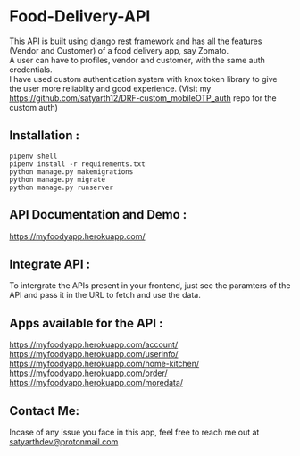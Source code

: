 # Food-Delivery-API
This API is built using django rest framework and has all the features (Vendor and Customer) of a food delivery app, say Zomato. \
A user can have to profiles, vendor and customer, with the same auth credentials. \
I have used custom authentication system with knox token library to give the user more reliablity and good experience.
(Visit my https://github.com/satyarth12/DRF-custom_mobileOTP_auth repo for the custom auth)

## Installation :
```
pipenv shell
pipenv install -r requirements.txt
python manage.py makemigrations
python manage.py migrate
python manage.py runserver
```

## API Documentation and Demo :
https://myfoodyapp.herokuapp.com/

## Integrate API :
To intergrate the APIs present in your frontend, just see the paramters of the API and pass it in the URL to fetch and use the data.

## Apps available for the API :
https://myfoodyapp.herokuapp.com/account/ \
https://myfoodyapp.herokuapp.com/userinfo/ \
https://myfoodyapp.herokuapp.com/home-kitchen/ \
https://myfoodyapp.herokuapp.com/order/ \
https://myfoodyapp.herokuapp.com/moredata/ 

## Contact Me:
Incase of any issue you face in this app, feel free to reach me out at satyarthdev@protonmail.com
